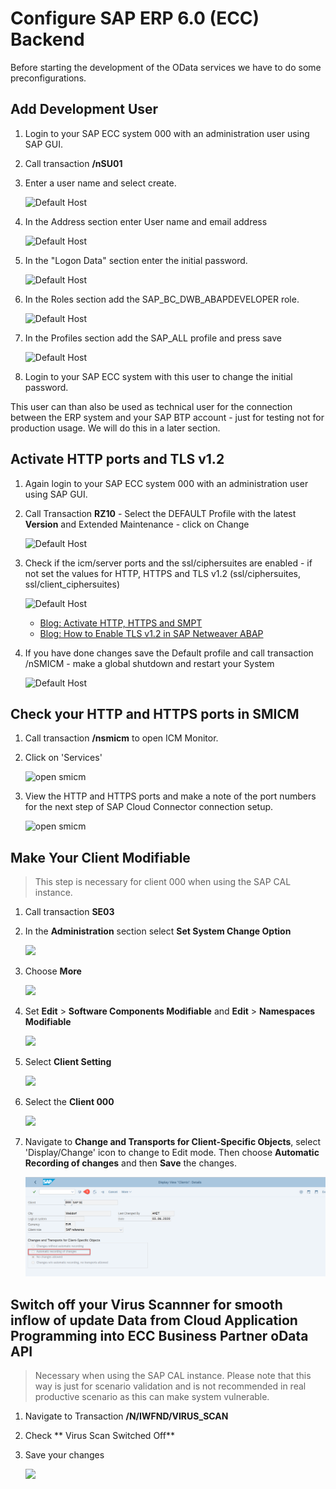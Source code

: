 #   Configure SAP ERP 6.0 (ECC) Backend

Before starting the development of the OData services we have to do some preconfigurations.

## Add Development User

1. Login to your SAP ECC system 000 with an administration user using SAP GUI.
2. Call transaction **/nSU01**
3. Enter a user name and select create.
   
   ![Default Host](images/eccsetup-7.png)

4. In the Address section enter User name and email address
   
   ![Default Host](images/eccsetup-8.png)

5. In the "Logon Data" section enter the initial password.

   ![Default Host](images/eccsetup-9.png)

6. In the Roles section add the SAP_BC_DWB_ABAPDEVELOPER role.

   ![Default Host](images/eccsetup-13.png)

7. In the Profiles section add the SAP_ALL profile and press save

   ![Default Host](images/eccsetup-16.png)

8. Login to your SAP ECC system with this user to change the initial password. 

This user can than also be used as technical user for the connection between the ERP system and your SAP BTP account - just for testing not for production usage. We will do this in a later section. 



## Activate HTTP ports and TLS v1.2

1. Again login to your SAP ECC system 000 with an administration user using SAP GUI.
2. Call Transaction **RZ10** - Select the DEFAULT Profile with the latest **Version** and Extended Maintenance - click on Change

   ![Default Host](images/eccsetup-18.png)

3. Check if the icm/server ports and the ssl/ciphersuites are enabled - if not set the values for HTTP, HTTPS and TLS v1.2 (ssl/ciphersuites, ssl/client_ciphersuites)

   ![Default Host](images/eccsetup-17.png)

    * [Blog: Activate HTTP, HTTPS and SMPT ](https://blogs.sap.com/2014/02/05/how-to-activate-and-define-http-https-smtp-ports-in-any-sap-r3-system/)
    * [Blog: How to Enable TLS v1.2 in SAP Netweaver ABAP](https://blogs.sap.com/2019/11/11/how-to-enable-tls-v1.2-in-sap-netweaver-abap/)

4. If you have done changes save the Default profile and call transaction /nSMICM - make a global shutdown and restart your System
   
   ![Default Host](images/eccsetup-19.png)

## Check your HTTP and HTTPS ports in SMICM
1. Call transaction **/nsmicm** to open ICM Monitor.
2. Click on 'Services' 

   ![open smicm](./images/smicm_1.png)
   
3. View the HTTP and HTTPS ports and make a note of the port numbers for the next step of SAP Cloud Connector connection setup.

   ![open smicm](./images/smicm_2.png)
   
## Make Your Client Modifiable
>This step is necessary for client 000 when using the SAP CAL instance.

1. Call transaction **SE03**
2. In the **Administration** section select **Set System Change Option**

   ![](./images/trans1.png)

3. Choose **More**

   ![](./images/trans2.png)

4. Set **Edit** > **Software Components Modifiable** and **Edit** > **Namespaces Modifiable** 
   
   ![](./images/trans3.png)

5. Select **Client Setting**

   ![](./images/trans4.png)


6. Select the **Client 000**
   
   ![](./images/trans5.png)

7. Navigate to **Change and Transports for Client-Specific Objects**, select 'Display/Change' icon to change to Edit mode. Then choose  **Automatic Recording of changes** and then **Save** the changes.

   ![](./images/trans6.png)

## Switch off your Virus Scannner for smooth inflow of update Data from Cloud Application Programming into ECC Business Partner oData API 

> Necessary when using the SAP CAL instance. Please note that this way is just for scenario validation and is not recommended in real productive scenario as this can make system vulnerable.

1. Navigate to Transaction **/N/IWFND/VIRUS_SCAN** 
2. Check ** Virus Scan Switched Off**
3. Save your changes
   
   ![](images/virus.png)
  
